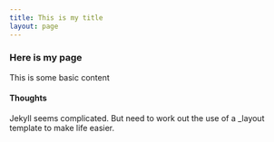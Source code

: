 ```yaml
---
title: This is my title
layout: page
---
```


### Here is my page

This is some basic content

#### Thoughts

Jekyll seems complicated. But need to work out the use of a _layout template to make life easier.